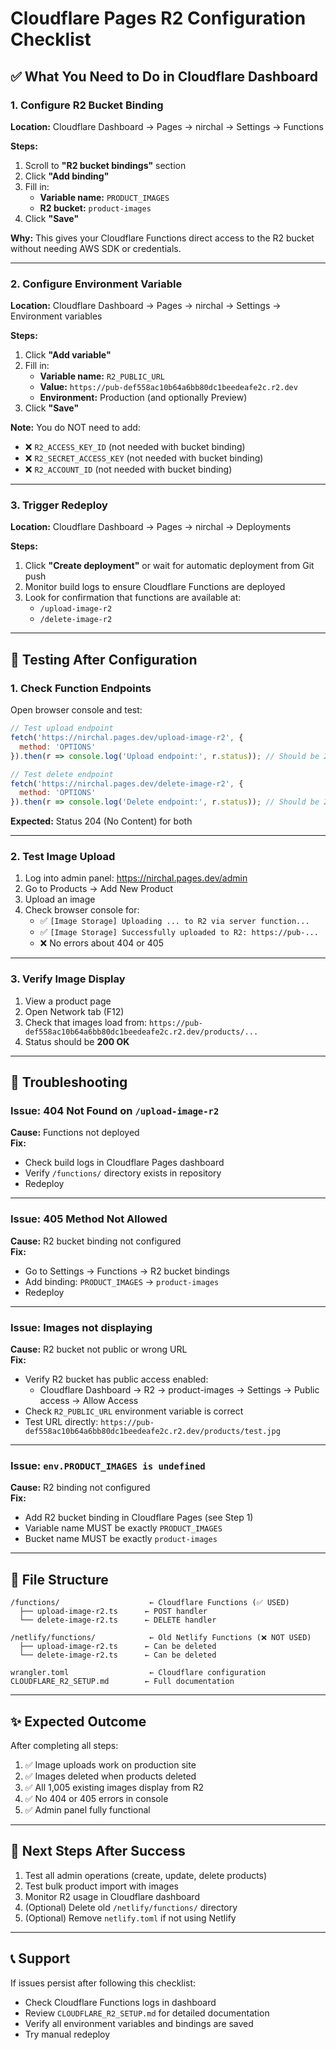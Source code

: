 # Cloudflare Pages R2 Configuration Checklist

## ✅ What You Need to Do in Cloudflare Dashboard

### 1. Configure R2 Bucket Binding

**Location:** Cloudflare Dashboard → Pages → nirchal → Settings → Functions

**Steps:**
1. Scroll to **"R2 bucket bindings"** section
2. Click **"Add binding"**
3. Fill in:
   - **Variable name:** `PRODUCT_IMAGES`
   - **R2 bucket:** `product-images`
4. Click **"Save"**

**Why:** This gives your Cloudflare Functions direct access to the R2 bucket without needing AWS SDK or credentials.

---

### 2. Configure Environment Variable

**Location:** Cloudflare Dashboard → Pages → nirchal → Settings → Environment variables

**Steps:**
1. Click **"Add variable"**
2. Fill in:
   - **Variable name:** `R2_PUBLIC_URL`
   - **Value:** `https://pub-def558ac10b64a6bb80dc1beedeafe2c.r2.dev`
   - **Environment:** Production (and optionally Preview)
3. Click **"Save"**

**Note:** You do NOT need to add:
- ❌ `R2_ACCESS_KEY_ID` (not needed with bucket binding)
- ❌ `R2_SECRET_ACCESS_KEY` (not needed with bucket binding)
- ❌ `R2_ACCOUNT_ID` (not needed with bucket binding)

---

### 3. Trigger Redeploy

**Location:** Cloudflare Dashboard → Pages → nirchal → Deployments

**Steps:**
1. Click **"Create deployment"** or wait for automatic deployment from Git push
2. Monitor build logs to ensure Cloudflare Functions are deployed
3. Look for confirmation that functions are available at:
   - `/upload-image-r2`
   - `/delete-image-r2`

---

## 🧪 Testing After Configuration

### 1. Check Function Endpoints

Open browser console and test:

```javascript
// Test upload endpoint
fetch('https://nirchal.pages.dev/upload-image-r2', {
  method: 'OPTIONS'
}).then(r => console.log('Upload endpoint:', r.status)); // Should be 204

// Test delete endpoint
fetch('https://nirchal.pages.dev/delete-image-r2', {
  method: 'OPTIONS'
}).then(r => console.log('Delete endpoint:', r.status)); // Should be 204
```

**Expected:** Status 204 (No Content) for both

---

### 2. Test Image Upload

1. Log into admin panel: https://nirchal.pages.dev/admin
2. Go to Products → Add New Product
3. Upload an image
4. Check browser console for:
   - ✅ `[Image Storage] Uploading ... to R2 via server function...`
   - ✅ `[Image Storage] Successfully uploaded to R2: https://pub-...`
   - ❌ No errors about 404 or 405

---

### 3. Verify Image Display

1. View a product page
2. Open Network tab (F12)
3. Check that images load from: `https://pub-def558ac10b64a6bb80dc1beedeafe2c.r2.dev/products/...`
4. Status should be **200 OK**

---

## 🔧 Troubleshooting

### Issue: 404 Not Found on `/upload-image-r2`

**Cause:** Functions not deployed  
**Fix:** 
- Check build logs in Cloudflare Pages dashboard
- Verify `/functions/` directory exists in repository
- Redeploy

---

### Issue: 405 Method Not Allowed

**Cause:** R2 bucket binding not configured  
**Fix:**
- Go to Settings → Functions → R2 bucket bindings
- Add binding: `PRODUCT_IMAGES` → `product-images`
- Redeploy

---

### Issue: Images not displaying

**Cause:** R2 bucket not public or wrong URL  
**Fix:**
- Verify R2 bucket has public access enabled:
  - Cloudflare Dashboard → R2 → product-images → Settings → Public access → Allow Access
- Check `R2_PUBLIC_URL` environment variable is correct
- Test URL directly: `https://pub-def558ac10b64a6bb80dc1beedeafe2c.r2.dev/products/test.jpg`

---

### Issue: `env.PRODUCT_IMAGES is undefined`

**Cause:** R2 binding not configured  
**Fix:**
- Add R2 bucket binding in Cloudflare Pages (see Step 1)
- Variable name MUST be exactly `PRODUCT_IMAGES`
- Bucket name MUST be exactly `product-images`

---

## 📁 File Structure

```
/functions/                    ← Cloudflare Functions (✅ USED)
  ├── upload-image-r2.ts      ← POST handler
  └── delete-image-r2.ts      ← DELETE handler

/netlify/functions/            ← Old Netlify Functions (❌ NOT USED)
  ├── upload-image-r2.ts      ← Can be deleted
  └── delete-image-r2.ts      ← Can be deleted

wrangler.toml                  ← Cloudflare configuration
CLOUDFLARE_R2_SETUP.md        ← Full documentation
```

---

## ✨ Expected Outcome

After completing all steps:

1. ✅ Image uploads work on production site
2. ✅ Images deleted when products deleted
3. ✅ All 1,005 existing images display from R2
4. ✅ No 404 or 405 errors in console
5. ✅ Admin panel fully functional

---

## 🚀 Next Steps After Success

1. Test all admin operations (create, update, delete products)
2. Test bulk product import with images
3. Monitor R2 usage in Cloudflare dashboard
4. (Optional) Delete old `/netlify/functions/` directory
5. (Optional) Remove `netlify.toml` if not using Netlify

---

## 📞 Support

If issues persist after following this checklist:
- Check Cloudflare Functions logs in dashboard
- Review `CLOUDFLARE_R2_SETUP.md` for detailed documentation
- Verify all environment variables and bindings are saved
- Try manual redeploy
